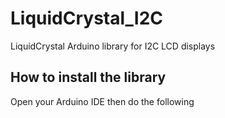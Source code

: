 # LiquidCrystal_I2C
LiquidCrystal Arduino library for I2C LCD displays
## How to install the library
Open your Arduino IDE then do the following
